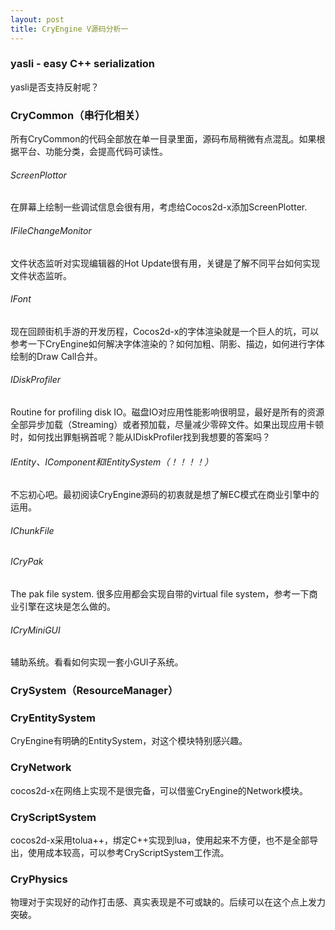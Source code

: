 ```yaml
---
layout: post
title: CryEngine V源码分析一
---
```


### yasli - easy C++ serialization

yasli是否支持反射呢？

### CryCommon（串行化相关）

所有CryCommon的代码全部放在单一目录里面，源码布局稍微有点混乱。如果根据平台、功能分类，会提高代码可读性。

###### ScreenPlottor

在屏幕上绘制一些调试信息会很有用，考虑给Cocos2d-x添加ScreenPlotter.

###### IFileChangeMonitor

文件状态监听对实现编辑器的Hot Update很有用，关键是了解不同平台如何实现文件状态监听。

###### IFont

现在回顾街机手游的开发历程，Cocos2d-x的字体渲染就是一个巨人的坑，可以参考一下CryEngine如何解决字体渲染的？如何加粗、阴影、描边，如何进行字体绘制的Draw Call合并。

###### IDiskProfiler

Routine for profiling disk IO。磁盘IO对应用性能影响很明显，最好是所有的资源全部异步加载（Streaming）或者预加载，尽量减少零碎文件。如果出现应用卡顿时，如何找出罪魁祸首呢？能从IDiskProfiler找到我想要的答案吗？

###### IEntity、IComponent和IEntitySystem（！！！！）

不忘初心吧。最初阅读CryEngine源码的初衷就是想了解EC模式在商业引擎中的运用。

###### IChunkFile

###### ICryPak

The pak file system.
很多应用都会实现自带的virtual file system，参考一下商业引擎在这块是怎么做的。

###### ICryMiniGUI

辅助系统。看看如何实现一套小GUI子系统。

### CrySystem（ResourceManager）

### CryEntitySystem

CryEngine有明确的EntitySystem，对这个模块特别感兴趣。

### CryNetwork

cocos2d-x在网络上实现不是很完备，可以借鉴CryEngine的Network模块。

### CryScriptSystem

cocos2d-x采用tolua++，绑定C++实现到lua，使用起来不方便，也不是全部导出，使用成本较高，可以参考CryScriptSystem工作流。

### CryPhysics

物理对于实现好的动作打击感、真实表现是不可或缺的。后续可以在这个点上发力突破。